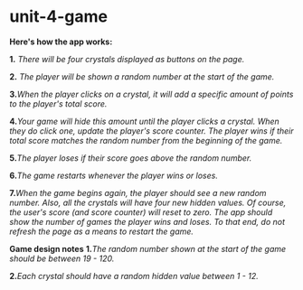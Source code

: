 # unit-4-game

**Here's how the app works:**

**1.** _There will be four crystals displayed as buttons on the page._

**2.** _The player will be shown a random number at the start of the game._

**3.**_When the player clicks on a crystal, it will add a specific amount of points to the player's total score._

**4.**_Your game will hide this amount until the player clicks a crystal._
      _When they do click one, update the player's score counter._
      _The player wins if their total score matches the random number from the beginning of the game._

**5.**_The player loses if their score goes above the random number._

**6.**_The game restarts whenever the player wins or loses._

**7.**_When the game begins again, the player should see a new random number. Also, all the crystals will have four new hidden values. Of         course, the user's score (and score counter) will reset to zero.
      The app should show the number of games the player wins and loses. To that end, do not refresh the page as a means to restart the           game._

**Game design notes**
**1.**_The random number shown at the start of the game should be between 19 - 120._

**2.**_Each crystal should have a random hidden value between 1 - 12._
